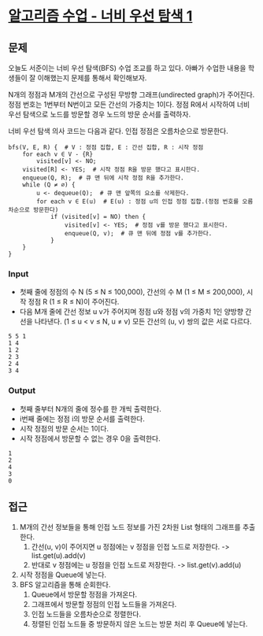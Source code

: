 # [알고리즘 수업 - 너비 우선 탐색 1](https://www.acmicpc.net/problem/24444)

## 문제

오늘도 서준이는 너비 우선 탐색(BFS) 수업 조교를 하고 있다. 아빠가 수업한 내용을 학생들이 잘 이해했는지 문제를 통해서 확인해보자.

N개의 정점과 M개의 간선으로 구성된 무방향 그래프(undirected graph)가 주어진다. 정점 번호는 1번부터 N번이고 모든 간선의 가중치는 1이다. 정점 R에서 시작하여 너비 우선 탐색으로 노드를 방문할 경우 노드의 방문 순서를 출력하자.

너비 우선 탐색 의사 코드는 다음과 같다. 인접 정점은 오름차순으로 방문한다.

```
bfs(V, E, R) {  # V : 정점 집합, E : 간선 집합, R : 시작 정점
    for each v ∈ V - {R}
        visited[v] <- NO;
    visited[R] <- YES;  # 시작 정점 R을 방문 했다고 표시한다.
    enqueue(Q, R);  # 큐 맨 뒤에 시작 정점 R을 추가한다.
    while (Q ≠ ∅) {
        u <- dequeue(Q);  # 큐 맨 앞쪽의 요소를 삭제한다.
        for each v ∈ E(u)  # E(u) : 정점 u의 인접 정점 집합.(정점 번호를 오름차순으로 방문한다)
            if (visited[v] = NO) then {
                visited[v] <- YES;  # 정점 v를 방문 했다고 표시한다.
                enqueue(Q, v);  # 큐 맨 뒤에 정점 v를 추가한다.
            }
    }
}
```

### Input

* 첫째 줄에 정점의 수 N (5 ≤ N ≤ 100,000), 간선의 수 M (1 ≤ M ≤ 200,000), 시작 정점 R (1 ≤ R ≤ N)이 주어진다.
* 다음 M개 줄에 간선 정보 u v가 주어지며 정점 u와 정점 v의 가중치 1인 양방향 간선을 나타낸다. (1 ≤ u < v ≤ N, u ≠ v) 모든 간선의 (u, v) 쌍의 값은 서로 다르다.

```
5 5 1
1 4
1 2
2 3
2 4
3 4
```

### Output

* 첫째 줄부터 N개의 줄에 정수를 한 개씩 출력한다. 
* i번째 줄에는 정점 i의 방문 순서를 출력한다. 
* 시작 정점의 방문 순서는 1이다. 
* 시작 정점에서 방문할 수 없는 경우 0을 출력한다.

```
1
2
4
3
0
```

## 접근

1. M개의 간선 정보들을 통해 인접 노드 정보를 가진 2차원 List 형태의 그래프를 추출한다.
   1. 간선(u, v)이 주어지면 u 정점에는 v 정점을 인접 노드로 저장한다. -> list.get(u).add(v)
   2. 반대로 v 정점에는 u 정점을 인접 노드로 저장한다. -> list.get(v).add(u)
2. 시작 정점을 Queue에 넣는다.
3. BFS 알고리즘을 통해 순회한다.
   1. Queue에서 방문할 정점을 가져온다.
   2. 그래프에서 방문할 정점의 인접 노드들을 가져온다.
   3. 인접 노드들을 오름차순으로 정렬한다.
   4. 정렬된 인접 노드들 중 방문하지 않은 노드는 방문 처리 후 Queue에 넣는다.
   
